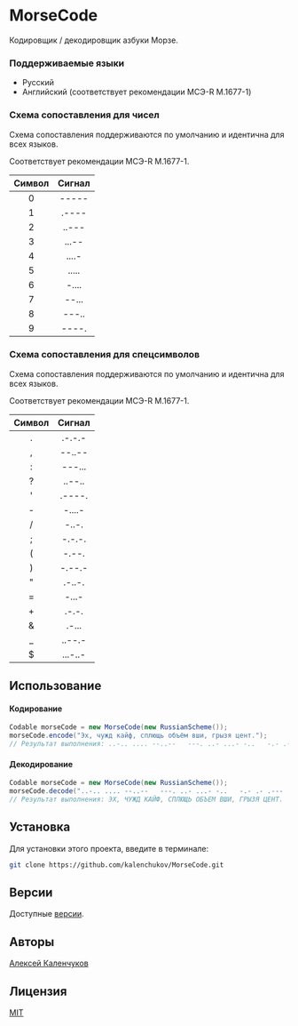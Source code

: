 # MorseCode

Кодировщик / декодировщик азбуки Морзе.

### Поддерживаемые языки

* Русский
* Английский (соответствует рекомендации МСЭ-R M.1677-1)

### Схема сопоставления для чисел

Схема сопоставления поддерживаются по умолчанию и идентична для всех языков.

Соответствует рекомендации МСЭ-R M.1677-1.

| Символ | Сигнал |
|:------:|:------:|
|   0    | -----  |
|   1    | .----  |
|   2    | ..---  |
|   3    | ...--  |
|   4    | ....-  |
|   5    | .....  |
|   6    | -....  |
|   7    | --...  |
|   8    | ---..  |
|   9    | ----.  |

### Схема сопоставления для спецсимволов

Схема сопоставления поддерживаются по умолчанию и идентична для всех языков.

Соответствует рекомендации МСЭ-R M.1677-1.

| Символ | Сигнал  |
|:------:|:-------:|
|   .    | .-.-.-  |
|   ,    | --..--  |
|   :    | ---...  |
|   ?    | ..--..  |
|   '    | .----.  |
|   -    | -....-  |
|   /    |  -..-.  |
|   ;    | -.-.-.  |
|   (    |  -.--.  |
|   )    | -.--.-  |
|   \"   | .-..-.  |
|   =    |  -...-  |
|   +    |  .-.-.  |
|   &    |  .-...  |
|   _    | ..--.-  |
|   $    | ...-..- |

## Использование

#### Кодирование

```java
Codable morseCode = new MorseCode(new RussianScheme());
morseCode.encode("Эх, чужд кайф, сплющь объём вши, грызя цент.");
// Результат выполнения: ..-.. .... --..--   ---. ..- ...- -..   -.- .- .--- ..-. --..--   ... .--. .-.. ..-- --.- -..-   --- -... .--.-. . --   .-- ---- .. --..--   --. .-. -.-- --.. .-.-   -.-. . -. - .-.-.-
```

#### Декодирование

```java
Codable morseCode = new MorseCode(new RussianScheme());
morseCode.decode("..-.. .... --..--   ---. ..- ...- -..   -.- .- .--- ..-. --..--   ... .--. .-.. ..-- --.- -..-   --- -... .--.-. . --   .-- ---- .. --..--   --. .-. -.-- --.. .-.-   -.-. . -. - .-.-.-");
// Результат выполнения: ЭХ, ЧУЖД КАЙФ, СПЛЮЩЬ ОБЪЕМ ВШИ, ГРЫЗЯ ЦЕНТ.
```

## Установка

Для установки этого проекта, введите в терминале:

```bash
git clone https://github.com/kalenchukov/MorseCode.git
```

## Версии

Доступные [версии](https://github.com/kalenchukov/MorseCode/releases).

## Авторы

[Алексей Каленчуков](https://github.com/kalenchukov)

## Лицензия

[MIT](https://opensource.org/licenses/MIT)
